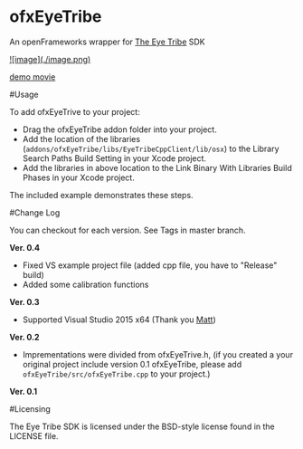 ofxEyeTribe
===========

An openFrameworks wrapper for [The Eye Tribe](https://theeyetribe.com/) SDK 

<a href="https://vimeo.com/115662398">
![image](./image.png)
</a>

[demo movie](https://vimeo.com/115662398)


#Usage

To add ofxEyeTrive to your project:

- Drag the ofxEyeTribe addon folder into your project.
- Add the location of the libraries (`addons/ofxEyeTribe/libs/EyeTribeCppClient/lib/osx`) to the Library Search Paths Build Setting in your Xcode project.
- Add the libraries in above location to the Link Binary With Libraries Build Phases in your Xcode project.

The included example demonstrates these steps.

#Change Log

You can checkout for each version. See Tags in master branch.  

**Ver. 0.4**

- Fixed VS example project file (added cpp file, you have to "Release" build)
- Added some calibration functions 

**Ver. 0.3**

- Supported Visual Studio 2015 x64 (Thank you [Matt](https://github.com/mattfelsen))

**Ver. 0.2**

- Imprementations were divided from ofxEyeTrive.h, (if you created a your original project include version 0.1 ofxEyeTribe, please add `ofxEyeTribe/src/ofxEyeTribe.cpp` to your project.)

**Ver. 0.1**



#Licensing

The Eye Tribe SDK is licensed under the BSD-style license found in the LICENSE file.
